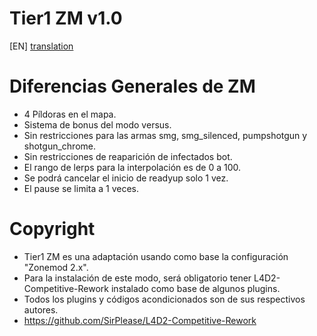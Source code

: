# Tier1 ZM v1.0

[EN] [translation](https://translate.google.com/translate?sl=es&tl=en&u=https://github.com/lechuga16/T1_ZM)

# Diferencias Generales de ZM
- 4 Píldoras en el mapa.
- Sistema de bonus del modo versus.
- Sin restricciones para las armas smg, smg_silenced, pumpshotgun y shotgun_chrome.
- Sin restricciones de reaparición de infectados bot.
- El rango de lerps para la interpolación es de 0 a 100.
- Se podrá cancelar el inicio de readyup solo 1 vez.
- El pause se limita a 1 veces.

# Copyright
- Tier1 ZM es una adaptación usando como base la configuración "Zonemod 2.x". 
- Para la instalación de este modo, será obligatorio tener L4D2-Competitive-Rework instalado como base de algunos plugins.
- Todos los plugins y códigos acondicionados son de sus respectivos autores.
- https://github.com/SirPlease/L4D2-Competitive-Rework